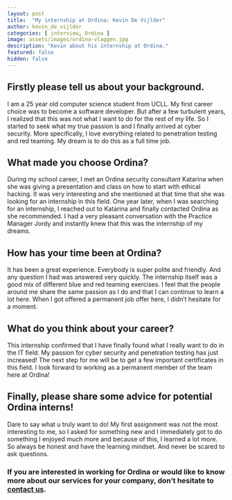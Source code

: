 ```yaml
---
layout: post
title:  "My internship at Ordina: Kevin De Vijlder"
author: kevin_de_vijlder
categories: [ interview, Ordina ]
image: assets/images/ordina-vlaggen.jpg
description: "Kevin about his internship at Ordina."
featured: false
hidden: false
---
```


## Firstly please tell us about your background.
I am a 25 year old computer science student from UCLL. My first career choice was to become a software developer. But after a few turbulent years, I realized that this was not what I want to do for the rest of my life. So I started to seek what my true passion is and I finally arrived at cyber security. More specifically, I love everything related to penetration testing and red teaming. My dream is to do this as a full time job.

## What made you choose Ordina?
During my school career, I met an Ordina security consultant Katarina when she was giving a presentation and class on how to start with ethical hacking. It was very interesting and she mentioned at that time that she was looking for an internship in this field. One year later, when I was searching for an internship, I reached out to Katarina and finally contacted Ordina as she recommended. I had a very pleasant conversation with the Practice Manager Jordy and instantly knew that this was the internship of my dreams.

## How has your time been at Ordina?
It has been a great experience. Everybody is super polite and friendly. And any question I had was answered very quickly. The internship itself was a good mix of different blue and red teaming exercises.  I feel that the people around me share the same passion as I do and that I can continue to learn a lot here. When I got offered a permanent job offer here, I didn’t hesitate for a moment.

## What do you think about your career?
This internship confirmed that I have finally found what I really want to do in the IT field. My passion for cyber security and penetration testing has just increased! The next step for me will be to get a few important certificates in this field. I look forward to working as a permanent member of the team here at Ordina!

## Finally, please share some advice for potential Ordina interns!
Dare to say what u truly want to do! My first assignment was not the most interesting to me, so I asked for something new and I immediately got to do something I enjoyed much more and because of this, I learned a lot more. So always be honest and have the learning mindset. And never be scared to ask questions.

### If you are interested in working for Ordina or would like to know more about our services for your company, don’t hesitate to [contact us](https://www.ordina.be/diensten/security-and-privacy/).